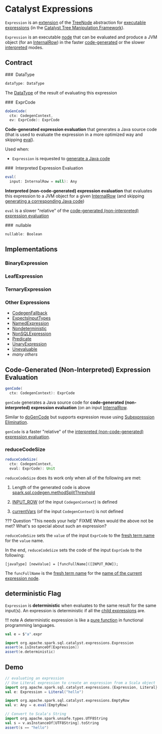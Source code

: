 # Catalyst Expressions

`Expression` is an [extension](#contract) of the [TreeNode](../catalyst/TreeNode.md) abstraction for [executable expressions](#implementations) (in the [Catalyst Tree Manipulation Framework](../catalyst/index.md)).

`Expression` is an executable [node](../catalyst/TreeNode.md) that can be evaluated and produce a JVM object (for an [InternalRow](../InternalRow.md)) in the faster [code-generated](#genCode) or the slower [interpreted](#eval) modes.

## Contract

### <span id="dataType"> DataType

```scala
dataType: DataType
```

The [DataType](../types/DataType.md) of the result of evaluating this expression

### <span id="doGenCode"> ExprCode

```scala
doGenCode(
  ctx: CodegenContext,
  ev: ExprCode): ExprCode
```

**Code-generated expression evaluation** that generates a Java source code (that is used to evaluate the expression in a more optimized way and skipping [eval](#eval)).

Used when:

* `Expression` is requested to [generate a Java code](#genCode)

### <span id="eval"> Interpreted Expression Evaluation

```scala
eval(
  input: InternalRow = null): Any
```

**Interpreted (non-code-generated) expression evaluation** that evaluates this expression to a JVM object for a given [InternalRow](../InternalRow.md) (and skipping [generating a corresponding Java code](#genCode))

`eval` is a slower "relative" of the [code-generated (non-interpreted) expression evaluation](#genCode)

### <span id="nullable"> nullable

```scala
nullable: Boolean
```

## Implementations

### <span id="BinaryExpression"> BinaryExpression

### <span id="LeafExpression"> LeafExpression

### <span id="TernaryExpression"> TernaryExpression

### Other Expressions

* [CodegenFallback](CodegenFallback.md)
* [ExpectsInputTypes](ExpectsInputTypes.md)
* [NamedExpression](NamedExpression.md)
* [Nondeterministic](Nondeterministic.md)
* [NonSQLExpression](NonSQLExpression.md)
* [Predicate](Predicate.md)
* [UnaryExpression](UnaryExpression.md)
* [Unevaluable](Unevaluable.md)
* _many others_

## <span id="genCode"> Code-Generated (Non-Interpreted) Expression Evaluation

```scala
genCode(
  ctx: CodegenContext): ExprCode
```

`genCode` generates a Java source code for **code-generated (non-interpreted) expression evaluation** (on an input [InternalRow](../InternalRow.md).

Similar to [doGenCode](#doGenCode) but supports expression reuse using [Subexpression Elimination](../spark-sql-subexpression-elimination.md).

`genCode` is a faster "relative" of the [interpreted (non-code-generated) expression evaluation](#eval).

### <span id="reduceCodeSize"> reduceCodeSize

```scala
reduceCodeSize(
  ctx: CodegenContext,
  eval: ExprCode): Unit
```

`reduceCodeSize` does its work only when all of the following are met:

1. Length of the generated code is above [spark.sql.codegen.methodSplitThreshold](../configuration-properties.md#spark.sql.codegen.methodSplitThreshold)

1. [INPUT_ROW](../whole-stage-code-generation/CodegenContext.md#INPUT_ROW) (of the input `CodegenContext`) is defined

1. [currentVars](../whole-stage-code-generation/CodegenContext.md#currentVars) (of the input `CodegenContext`) is not defined

??? Question "This needs your help"
    FIXME When would the above not be met? What's so special about such an expression?

`reduceCodeSize` sets the `value` of the input `ExprCode` to the [fresh term name](../whole-stage-code-generation/CodegenContext.md#freshName) for the `value` name.

In the end, `reduceCodeSize` sets the code of the input `ExprCode` to the following:

```text
[javaType] [newValue] = [funcFullName]([INPUT_ROW]);
```

The `funcFullName` is the [fresh term name](../whole-stage-code-generation/CodegenContext.md#freshName) for the [name of the current expression node](../catalyst/TreeNode.md#nodeName).

## <span id="deterministic"> deterministic Flag

`Expression` is **deterministic** when evaluates to the same result for the same input(s). An expression is deterministic if all the [child expressions](../catalyst/TreeNode.md#children) are.

!!! note
    A deterministic expression is like a [pure function](https://en.wikipedia.org/wiki/Pure_function) in functional programming languages.

```scala
val e = $"a".expr

import org.apache.spark.sql.catalyst.expressions.Expression
assert(e.isInstanceOf[Expression])
assert(e.deterministic)
```

## Demo

```scala
// evaluating an expression
// Use Literal expression to create an expression from a Scala object
import org.apache.spark.sql.catalyst.expressions.{Expression, Literal}
val e: Expression = Literal("hello")

import org.apache.spark.sql.catalyst.expressions.EmptyRow
val v: Any = e.eval(EmptyRow)

// Convert to Scala's String
import org.apache.spark.unsafe.types.UTF8String
val s = v.asInstanceOf[UTF8String].toString
assert(s == "hello")
```
